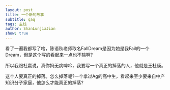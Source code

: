 ```yaml
---
layout: post
title: 一个新的故事
subtitle: qaq
tags: 主线
author: ShanLunjiaJian
show: true
---
```


看了一遍我都写了啥，陈语秋老师取名FallDream是因为她是我Fail的一个Dream，但是这个写的看起来一点也不输啊?

所以我跟杜赢说，真你妈无病呻吟，我要写一个真正的掉落的人，他就是王杜康。

这个人要真正的掉落。怎么掉落呢?一个拿过Ag的高中生，看起来至少要来自中产知识分子家庭，他怎么才能真正的掉落?

